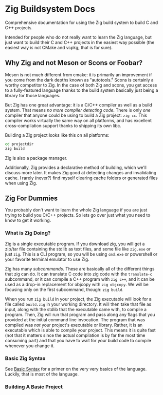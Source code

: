 # Zig Buildsystem Docs

Comprehensive documentation for using the Zig build system to build C and C++ projects.

Intended for people who do not really want to learn the Zig language, but just want
to build their C and C++ projects in the easiest way possible (the easiest way
is not CMake and vcpkg, that is for sure).

## Why Zig and not Meson or Scons or Foobar?

Meson is not much different from cmake: it is primarily an improvement if you come
from the dark depths known as "autotools." Scons is certainly a worthy competitor
to Zig. In the case of both Zig and scons, you get access to a fully-featured
language thanks to the build system basically just being a library for those
languages.

But Zig has one great advantage: it is a C/C++ compiler as well as a build system.
That means _no more compiler detecting code_. There is only _one_ compiler that
anyone could be using to build a Zig project: `zig cc`. This compiler works virtually
the same way on all platforms, and has excellent cross-compilation support thanks
to shipping its own libc.

Building a Zig project looks like this on all platforms:

```bash
cd projectdir
zig build
```

Zig is also a package manager.

Additionally, Zig provides a declarative method of building, which we'll discuss
more later. It makes Zig good at detecting changes and invalidating cache. I rarely
(never?) find myself clearing cache folders or generated files when using Zig.

## Zig For Dummies

You probably don't want to learn the whole Zig language if you are just trying to
build you C/C++ projects. So lets go over just what you need to know to get it working.

### What is Zig Doing?

Zig is a single executable program. If you download zig, you will get a zip/tar
file containing the stdlib as text files, and some file like `zig.exe` or just
`zig`. This is a CLI program, so you will be using `cmd.exe` or powershell or your
favorite terminal emulator to use Zig.

Zig has many _subcommands_. These are basically all of the different things that
zig can do. It can translate C code into zig code with the `translate-c` subcommand,
or it can compile a C++ program with `zig c++`, and it can be used as a drop-in
replacement for objcopy with `zig objcopy`. We will be focusing only on the first
subcommand, though: `zig build`.

When you run `zig build` in your project, the Zig executable will look for a file
called `build.zig` in your working directory. It will then take that file as input,
along with the stdlib that the executable came with, to compile a program. Then,
Zig will run that program and pass along any flags that you provided at the initial
command line invocation. The program that was compiled was _not_ your project's
executable or library. Rather, it is an executable which is able to compile your
project. This means it is quite fast (not that it matters since the actual compilation
is by far the most time consuming part) and that you have to wait for your build
code to compile whenever you change it.

### Basic Zig Syntax

See [Basic Syntax](./BASIC_ZIG_SYNTAX.md) for a primer on the very very basics
of the language. Luckily, that is most of the language.

### Building A Basic Project
